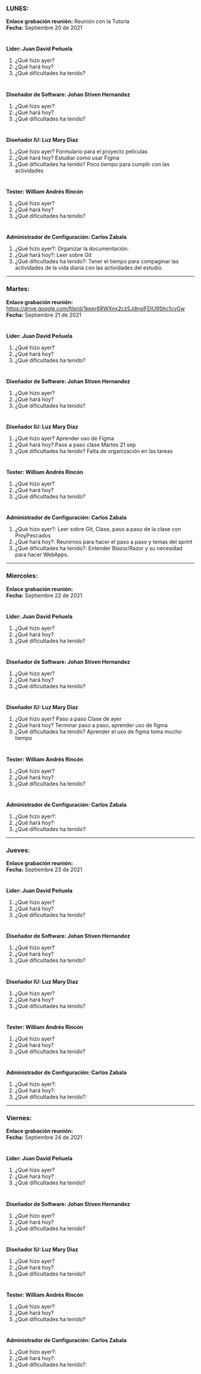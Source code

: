 ### LUNES:
**Enlace grabación reunión:** Reunión con la Tutoría  
**Fecha:** Septiembre 20 de 2021
#
**Lider: Juan David Peñuela**
  1. ¿Qué hizo ayer?
  2. ¿Qué hará hoy?
  3. ¿Qué dificultades ha tenido? 
#
**Diseñador de Software: Johan Stiven Hernandez**
  1. ¿Qué hizo ayer?
  2. ¿Qué hará hoy?
  3. ¿Qué dificultades ha tenido?
#
**Diseñador IU: Luz Mary Diaz**
  1. ¿Qué hizo ayer? Formulario para el proyecto peliculas
  2. ¿Qué hará hoy? Estudiar como usar Figma
  3. ¿Qué dificultades ha tenido? Poco tiempo para cumplir con las actividades
#
**Tester: William Andrés Rincón**
  1. ¿Qué hizo ayer?
  2. ¿Qué hará hoy?
  3. ¿Qué dificultades ha tenido?
#
**Administrador de Configuración: Carlos Zabala**
  1. ¿Qué hizo ayer?: Organizar la documentación.
  2. ¿Qué hará hoy?: Leer sobre Git
  3. ¿Qué dificultades ha tenido?: Tener el tiempo para compaginar las actividades de la vida diaria
                                    con las actividades del estudio.
****************************************************************************************************
### Martes:
**Enlace grabación reunión:** <https://drive.google.com/file/d/1kepr6RWXnx2czSJdngiFDlU9Shc1cvGw>  
**Fecha:** Septiembre 21 de 2021
#
**Lider: Juan David Peñuela**
  1. ¿Qué hizo ayer?
  2. ¿Qué hará hoy?
  3. ¿Qué dificultades ha tenido? 
#
**Diseñador de Software: Johan Stiven Hernandez**
  1. ¿Qué hizo ayer?
  2. ¿Qué hará hoy?
  3. ¿Qué dificultades ha tenido?
#
**Diseñador IU: Luz Mary Diaz**
  1. ¿Qué hizo ayer? Aprender uso de Figma
  2. ¿Qué hará hoy? Paso a paso clase Martes 21 sep
  3. ¿Qué dificultades ha tenido? Falta de organización en las tareas
#
**Tester: William Andrés Rincón**
  1. ¿Qué hizo ayer?
  2. ¿Qué hará hoy?
  3. ¿Qué dificultades ha tenido?
#
**Administrador de Configuración: Carlos Zabala**
  1. ¿Qué hizo ayer?: Leer sobre Git, Clase, paso a paso de la clase con ProyPescados
  2. ¿Qué hará hoy?: Reunirnos para hacer el paso a paso y temas del sprint
  3. ¿Qué dificultades ha tenido?: Entender Blazor/Razor y su necesidad para hacer WebApps.
****************************************************************************************************
### Miercoles:
**Enlace grabación reunión:**   
**Fecha:** Septiembre 22 de 2021
#
**Lider: Juan David Peñuela**
  1. ¿Qué hizo ayer?
  2. ¿Qué hará hoy?
  3. ¿Qué dificultades ha tenido? 
#
**Diseñador de Software: Johan Stiven Hernandez**
  1. ¿Qué hizo ayer?
  2. ¿Qué hará hoy?
  3. ¿Qué dificultades ha tenido?
#
**Diseñador IU: Luz Mary Diaz**
  1. ¿Qué hizo ayer? Paso a paso Clase de ayer
  2. ¿Qué hará hoy? Terminar paso a paso, aprender uso de figma
  3. ¿Qué dificultades ha tenido? Aprender el uso de figma toma mucho tiempo
#
**Tester: William Andrés Rincón**
  1. ¿Qué hizo ayer?
  2. ¿Qué hará hoy?
  3. ¿Qué dificultades ha tenido?
#
**Administrador de Configuración: Carlos Zabala**
  1. ¿Qué hizo ayer?: 
  2. ¿Qué hará hoy?: 
  3. ¿Qué dificultades ha tenido?: 
****************************************************************************************************
### Jueves:
**Enlace grabación reunión:**   
**Fecha:** Septiembre 23 de 2021
#
**Lider: Juan David Peñuela**
  1. ¿Qué hizo ayer?
  2. ¿Qué hará hoy?
  3. ¿Qué dificultades ha tenido? 
#
**Diseñador de Software: Johan Stiven Hernandez**
  1. ¿Qué hizo ayer?
  2. ¿Qué hará hoy?
  3. ¿Qué dificultades ha tenido?
#
**Diseñador IU: Luz Mary Diaz**
  1. ¿Qué hizo ayer?
  2. ¿Qué hará hoy?
  3. ¿Qué dificultades ha tenido?
#
**Tester: William Andrés Rincón**
  1. ¿Qué hizo ayer?
  2. ¿Qué hará hoy?
  3. ¿Qué dificultades ha tenido?
#
**Administrador de Configuración: Carlos Zabala**
  1. ¿Qué hizo ayer?: 
  2. ¿Qué hará hoy?: 
  3. ¿Qué dificultades ha tenido?: 
****************************************************************************************************
### Viernes:
**Enlace grabación reunión:**   
**Fecha:** Septiembre 24 de 2021
#
**Lider: Juan David Peñuela**
  1. ¿Qué hizo ayer?
  2. ¿Qué hará hoy?
  3. ¿Qué dificultades ha tenido? 
#
**Diseñador de Software: Johan Stiven Hernandez**
  1. ¿Qué hizo ayer?
  2. ¿Qué hará hoy?
  3. ¿Qué dificultades ha tenido?
#
**Diseñador IU: Luz Mary Diaz**
  1. ¿Qué hizo ayer?
  2. ¿Qué hará hoy?
  3. ¿Qué dificultades ha tenido?
#
**Tester: William Andrés Rincón**
  1. ¿Qué hizo ayer?
  2. ¿Qué hará hoy?
  3. ¿Qué dificultades ha tenido?
#
**Administrador de Configuración: Carlos Zabala**
  1. ¿Qué hizo ayer?: 
  2. ¿Qué hará hoy?: 
  3. ¿Qué dificultades ha tenido?: 
